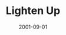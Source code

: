 ---
layout: message
category: message
series: "Counter-Cultural"
title: "Lighten Up"
date: 2001-09-01
audio-description: "Jesus turned our established cultural wisdom upside down. Let's dig into His counter-cultural words. "
audio: ""
audio-title: "Lighten Up"
audio-duration: "&#58;"
---